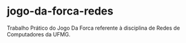# jogo-da-forca-redes

Trabalho Prático do Jogo Da Forca referente à disciplina de Redes de Computadores da UFMG.
